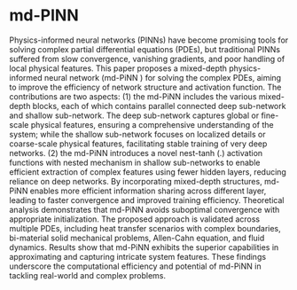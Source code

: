 # md-PINN
Physics-informed neural networks (PINNs) have become promising tools for solving complex partial differential equations (PDEs), but traditional PINNs suffered from slow convergence, vanishing gradients, and poor handling of local physical features. This paper proposes a mixed-depth physics-informed neural network (md-PiNN ) for solving the complex PDEs, aiming to improve the efficiency of network structure and activation function. The contributions are two aspects: (1) the md-PiNN includes the various mixed-depth blocks, each of which contains parallel connected deep sub-network and shallow sub-network. The deep sub-network captures global or fine-scale physical features, ensuring a comprehensive understanding of the system; while the shallow sub-network focuses on localized details or coarse-scale physical features, facilitating stable training of very deep networks. (2) the md-PiNN introduces a novel nest-tanh (.) activation functions with nested mechanism in shallow sub-networks to enable efficient extraction of complex features using fewer hidden layers, reducing reliance on deep networks. By incorporating mixed-depth structures, md-PiNN enables more efficient information sharing across different layer, leading to faster convergence and improved training efficiency. Theoretical analysis demonstrates that md-PiNN avoids suboptimal convergence with appropriate initialization. The proposed approach is validated across multiple PDEs, including heat transfer scenarios with complex boundaries, bi-material solid mechanical problems, Allen-Cahn equation, and fluid dynamics. Results show that md-PiNN exhibits the superior capabilities in approximating and capturing intricate system features. These findings underscore the computational efficiency and potential of md-PiNN in tackling real-world and complex problems.
